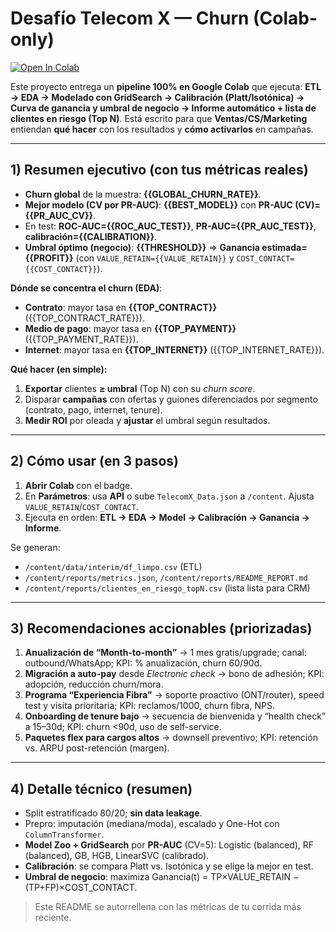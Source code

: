 # Desafío Telecom X — Churn (Colab-only)

[![Open In Colab](https://colab.research.google.com/assets/colab-badge.svg)](https://colab.research.google.com/github/flacoca1970/Desafio_2/blob/main/notebooks/TelecomX_LATAM_colab.ipynb)

Este proyecto entrega un **pipeline 100% en Google Colab** que ejecuta: **ETL → EDA → Modelado con GridSearch → Calibración (Platt/Isotónica) → Curva de ganancia y umbral de negocio → Informe automático + lista de clientes en riesgo (Top N)**.
Está escrito para que **Ventas/CS/Marketing** entiendan **qué hacer** con los resultados y **cómo activarlos** en campañas.

---

## 1) Resumen ejecutivo (con tus métricas reales)

- **Churn global** de la muestra: **{{GLOBAL_CHURN_RATE}}**.
- **Mejor modelo (CV por PR-AUC)**: **{{BEST_MODEL}}** con **PR-AUC (CV)={{PR_AUC_CV}}**.
- En test: **ROC-AUC={{ROC_AUC_TEST}}**, **PR-AUC={{PR_AUC_TEST}}**, **calibración={{CALIBRATION}}**.
- **Umbral óptimo (negocio)**: **{{THRESHOLD}}** ⇒ **Ganancia estimada={{PROFIT}}** (con `VALUE_RETAIN={{VALUE_RETAIN}}` y `COST_CONTACT={{COST_CONTACT}}`).

**Dónde se concentra el churn (EDA)**:
- **Contrato**: mayor tasa en **{{TOP_CONTRACT}}** ({{TOP_CONTRACT_RATE}}).
- **Medio de pago**: mayor tasa en **{{TOP_PAYMENT}}** ({{TOP_PAYMENT_RATE}}).
- **Internet**: mayor tasa en **{{TOP_INTERNET}}** ({{TOP_INTERNET_RATE}}).

**Qué hacer (en simple):**
1. **Exportar** clientes **≥ umbral** (Top N) con su *churn score*.
2. Disparar **campañas** con ofertas y guiones diferenciados por segmento (contrato, pago, internet, tenure).
3. **Medir ROI** por oleada y **ajustar** el umbral según resultados.

---

## 2) Cómo usar (en 3 pasos)

1. **Abrir Colab** con el badge.
2. En **Parámetros**: usa **API** o sube `TelecomX_Data.json` a `/content`. Ajusta `VALUE_RETAIN`/`COST_CONTACT`.
3. Ejecuta en orden: **ETL → EDA → Model → Calibración → Ganancia → Informe**.

Se generan:
- `/content/data/interim/df_limpo.csv` (ETL)
- `/content/reports/metrics.json`, `/content/reports/README_REPORT.md`
- `/content/reports/clientes_en_riesgo_topN.csv` (lista lista para CRM)

---

## 3) Recomendaciones accionables (priorizadas)

1. **Anualización de “Month-to-month”** → 1 mes gratis/upgrade; canal: outbound/WhatsApp; KPI: % anualización, churn 60/90d.
2. **Migración a auto-pay** desde *Electronic check* → bono de adhesión; KPI: adopción, reducción churn/mora.
3. **Programa “Experiencia Fibra”** → soporte proactivo (ONT/router), speed test y visita prioritaria; KPI: reclamos/1000, churn fibra, NPS.
4. **Onboarding de tenure bajo** → secuencia de bienvenida y “health check” a 15–30d; KPI: churn <90d, uso de self-service.
5. **Paquetes flex para cargos altos** → downsell preventivo; KPI: retención vs. ARPU post-retención (margen).

---

## 4) Detalle técnico (resumen)

- Split estratificado 80/20; **sin data leakage**.
- Prepro: imputación (mediana/moda), escalado y One-Hot con `ColumnTransformer`.
- **Model Zoo + GridSearch** por **PR-AUC** (CV=5): Logistic (balanced), RF (balanced), GB, HGB, LinearSVC (calibrado).
- **Calibración**: se compara Platt vs. Isotónica y se elige la mejor en test.
- **Umbral de negocio**: maximiza Ganancia(t) = TP×VALUE_RETAIN − (TP+FP)×COST_CONTACT.

> Este README se autorrellena con las métricas de tu corrida más reciente.
